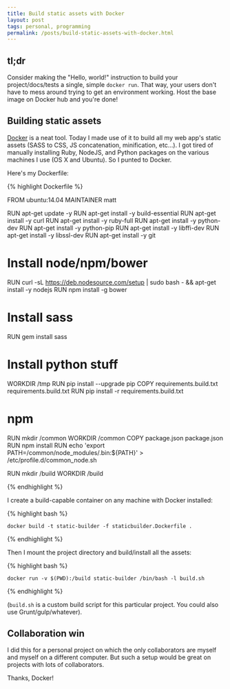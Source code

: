 ```yaml
---
title: Build static assets with Docker
layout: post
tags: personal, programming
permalink: /posts/build-static-assets-with-docker.html
---
```


## tl;dr ##

Consider making the "Hello, world!" instruction to build your project/docs/tests a single, simple `docker run`.  That way, your users don't have to mess around trying to get an environment working.  Host the base image on Docker hub and you're done!

## Building static assets ##

[Docker](https://www.docker.com/) is a neat tool.  Today I made use of it to build all my web app's static assets (SASS to CSS, JS concatenation, minification, etc...).  I got tired of manually installing Ruby, NodeJS, and Python packages on the various machines I use (OS X and Ubuntu).  So I punted to Docker.

Here's my Dockerfile:

{% highlight Dockerfile %}

FROM ubuntu:14.04
MAINTAINER matt

RUN apt-get update -y
RUN apt-get install -y build-essential
RUN apt-get install -y curl
RUN apt-get install -y ruby-full
RUN apt-get install -y python-dev
RUN apt-get install -y python-pip
RUN apt-get install -y libffi-dev
RUN apt-get install -y libssl-dev
RUN apt-get install -y git

# Install node/npm/bower
RUN curl -sL https://deb.nodesource.com/setup | sudo bash - && apt-get install -y nodejs
RUN npm install -g bower

# Install sass
RUN gem install sass

# Install python stuff
WORKDIR /tmp
RUN pip install --upgrade pip
COPY requirements.build.txt requirements.build.txt
RUN pip install -r requirements.build.txt

# npm
RUN mkdir /common
WORKDIR /common
COPY package.json package.json
RUN npm install
RUN echo 'export PATH=/common/node_modules/.bin:${PATH}' > /etc/profile.d/common_node.sh

RUN mkdir /build
WORKDIR /build

{% endhighlight %}

I create a build-capable container on any machine with Docker installed:

{% highlight bash %}

    docker build -t static-builder -f staticbuilder.Dockerfile .

{% endhighlight %}

Then I mount the project directory and build/install all the assets:

{% highlight bash %}

    docker run -v $(PWD):/build static-builder /bin/bash -l build.sh

{% endhighlight %}

(`build.sh` is a custom build script for this particular project.  You could also use Grunt/gulp/whatever).

## Collaboration win ##

I did this for a personal project on which the only collaborators are myself and myself on a different computer.  But such a setup would be great on projects with lots of collaborators.

Thanks, Docker!
